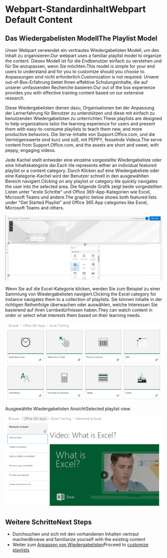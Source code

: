 # <a name="webpart-default-content"></a><span data-ttu-id="fccc1-101">Webpart-Standardinhalt</span><span class="sxs-lookup"><span data-stu-id="fccc1-101">Webpart Default Content</span></span>

## <a name="the-playlist-model"></a><span data-ttu-id="fccc1-102">Das Wiedergabelisten Modell</span><span class="sxs-lookup"><span data-stu-id="fccc1-102">The Playlist Model</span></span>

<span data-ttu-id="fccc1-103">Unser Webpart verwendet ein vertrautes Wiedergabelisten Modell, um den Inhalt zu organisieren.</span><span class="sxs-lookup"><span data-stu-id="fccc1-103">Our webpart uses a familiar playlist model to organize the content.</span></span>  <span data-ttu-id="fccc1-104">Dieses Modell ist für die Endbenutzer einfach zu verstehen und für Sie anzupassen, wenn Sie möchten.</span><span class="sxs-lookup"><span data-stu-id="fccc1-104">This model is simple for your end users to understand and for you to customize should you choose to.</span></span>  <span data-ttu-id="fccc1-105">Anpassungen sind nicht erforderlich.</span><span class="sxs-lookup"><span data-stu-id="fccc1-105">Customization is not required.</span></span>  <span data-ttu-id="fccc1-106">Unsere out-of-Box-Erfahrung bietet Ihnen effektive Schulungsinhalte, die auf unserer umfassenden Recherche basieren.</span><span class="sxs-lookup"><span data-stu-id="fccc1-106">Our out of the box experience provides you with effective training content based on our extensive research.</span></span>

<span data-ttu-id="fccc1-107">Diese Wiedergabelisten dienen dazu, Organisationen bei der Anpassung der Lernerfahrung für Benutzer zu unterstützen und diese mit einfach zu benutzenden Wiedergabelisten zu unterrichten.</span><span class="sxs-lookup"><span data-stu-id="fccc1-107">These playlists are designed to help organizations tailor the learning experience for users and present them with easy-to-consume playlists to teach them new, and more productive behaviors.</span></span> <span data-ttu-id="fccc1-108">Die Serve-Inhalte von Support.Office.com, und die Vermögenswerte sind kurz und süß, mit PEPPY, fesselnde Videos.</span><span class="sxs-lookup"><span data-stu-id="fccc1-108">The serve content from Support.Office.com, and the assets are short and sweet, with peppy, engaging videos.</span></span> 

<span data-ttu-id="fccc1-109">Jede Kachel stellt entweder eine einzelne vorgestellte Wiedergabeliste oder eine Inhaltskategorie dar.</span><span class="sxs-lookup"><span data-stu-id="fccc1-109">Each tile represents either an individual featured playlist or a content category.</span></span> <span data-ttu-id="fccc1-110">Durch Klicken auf eine Wiedergabeliste oder eine Kategorie-Kachel wird der Benutzer schnell in den ausgewählten Bereich navigiert.</span><span class="sxs-lookup"><span data-stu-id="fccc1-110">Clicking on any playlist or category tile quickly navigates the user into the selected area.</span></span> <span data-ttu-id="fccc1-111">Die folgende Grafik zeigt beide vorgestellten Listen unter "erste Schritte" und Office 365-App-Kategorien wie Excel, Microsoft Teams und andere.</span><span class="sxs-lookup"><span data-stu-id="fccc1-111">The graphic below shows both featured lists under "Get Started Playlist" and Office 365 App categories like Excel, Microsoft Teams and others.</span></span> 

![Webpart-Standardansicht](media/clo365addwebpart.png)

<span data-ttu-id="fccc1-113">Wenn Sie auf die Excel-Kategorie klicken, werden Sie zum Beispiel zu einer Sammlung von Wiedergabelisten navigiert.</span><span class="sxs-lookup"><span data-stu-id="fccc1-113">Clicking the Excel category for instance navigates them to a collection of playlists.</span></span>  <span data-ttu-id="fccc1-114">Sie können Inhalte in der richtigen Reihenfolge überwachen oder auswählen, welche Interessen Sie basierend auf ihren Lernbedürfnissen haben.</span><span class="sxs-lookup"><span data-stu-id="fccc1-114">They can watch content in order or select what interests them based on their learning needs.</span></span> 

![Webpart-Wiedergabeliste](media/clo365exceltraining.png)

<span data-ttu-id="fccc1-116">Ausgewählte Wiedergabelisten Ansicht</span><span class="sxs-lookup"><span data-stu-id="fccc1-116">Selected playlist view</span></span>

![Excel-Wiedergabeliste](media/clo365excelplaylist.png)

## <a name="next-steps"></a><span data-ttu-id="fccc1-118">Weitere Schritte</span><span class="sxs-lookup"><span data-stu-id="fccc1-118">Next Steps</span></span>

- <span data-ttu-id="fccc1-119">Durchsuchen und sich mit den vorhandenen Inhalten vertraut machen</span><span class="sxs-lookup"><span data-stu-id="fccc1-119">Browse and familiarize yourself with the existing content</span></span>
- <span data-ttu-id="fccc1-120">Weiter zum [Anpassen von Wiedergabelisten](customplaylists.md)</span><span class="sxs-lookup"><span data-stu-id="fccc1-120">Proceed to [customize playlists](customplaylists.md)</span></span>